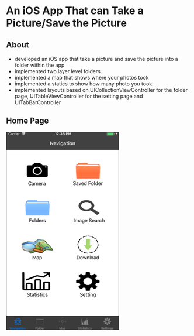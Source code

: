 # An iOS App That can Take a Picture/Save the Picture

## About
- developed an iOS app that take a picture and save the picture into a folder within the app
- implemented two layer level folders
- implemented a map that shows where your photos took
- implemented a statics to show how many photo you took
- implemented layouts based on UICollectionViewController for the folder page, UITableViewController for the setting page and UITabBarController


## Home Page
<img src="images/home.png">


